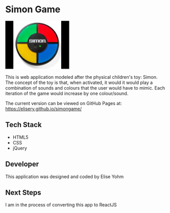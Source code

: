 # Simon Game

<img src="resources/images/simon.jpg" width="200" />

This is web application modeled after the physical children's toy: Simon. The concept of the toy is that, when activated, it would it would play a combination of sounds and colours that the user would have to mimic. Each iteration of the game would increase by one colour/sound. 

The current version can be viewed on GitHub Pages at: 
https://elisery.github.io/simongame/

## Tech Stack

- HTML5
- CSS
- jQuery

## Developer

This application was designed and coded by Elise Yohm

## Next Steps

I am in the process of converting this app to ReactJS

